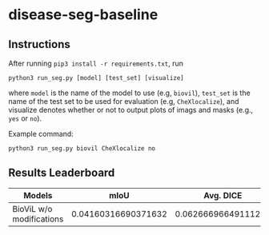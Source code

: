 # disease-seg-baseline

## Instructions

After running `pip3 install -r requirements.txt`, run

```
python3 run_seg.py [model] [test_set] [visualize]
```

where `model` is the name of the model to use (e.g, `biovil`), `test_set` is the name of the test set to be used for evaluation (e.g, `CheXlocalize`), and visualize denotes whether or not to output plots of imags and masks (e.g., `yes` or `no`).

Example command:

```
python3 run_seg.py biovil CheXlocalize no
```

## Results Leaderboard

| Models                   | mIoU                | Avg. DICE           |
| ------------------------ | ------------------- | ------------------- |
| BioViL w/o modifications | 0.04160316690371632 | 0.06266696649111267 |
